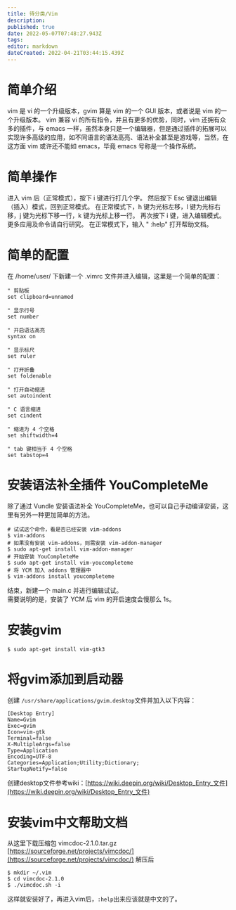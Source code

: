 ```yaml
---
title: 待分类/Vim
description: 
published: true
date: 2022-05-07T07:48:27.943Z
tags: 
editor: markdown
dateCreated: 2022-04-21T03:44:15.439Z
---
```


# 简单介绍
vim 是 vi 的一个升级版本，gvim 算是 vim 的一个 GUI 版本，或者说是 vim 的一个升级版本。
vim 兼容 vi 的所有指令，并且有更多的优势，同时，vim 还拥有众多的插件，与 emacs 一样，虽然本身只是一个编辑器，但是通过插件的拓展可以实现许多高级的应用，如不同语言的语法高亮、语法补全甚至是游戏等，当然，在这方面 vim 或许还不能如 emacs，毕竟 emacs 号称是一个操作系统。

# 简单操作
进入 vim 后（正常模式），按下 i 键进行打几个字。
然后按下 Esc 键退出编辑（插入）模式，回到正常模式。
在正常模式下，h 键为光标左移，l 键为光标右移，j 键为光标下移一行，k 键为光标上移一行。
再次按下 i 键，进入编辑模式。
更多应用及命令请自行研究。
在正常模式下，输入 " :help" 打开帮助文档。

# 简单的配置
在 /home/user/ 下新建一个 .vimrc 文件并进入编辑，这里是一个简单的配置：  

```
" 剪贴板
set clipboard=unnamed

" 显示行号
set number

" 开启语法高亮
syntax on

" 显示标尺
set ruler

" 打开折叠
set foldenable

" 打开自动缩进
set autoindent

" C 语言缩进
set cindent

" 缩进为 4 个空格
set shiftwidth=4

" tab 键相当于 4 个空格
set tabstop=4
```

# 安装语法补全插件 YouCompleteMe
除了通过 Vundle 安装语法补全 YouCompleteMe，也可以自己手动编译安装，这里有另外一种更加简单的方法。
```
# 试试这个命令，看是否已经安装 vim-addons
$ vim-addons
# 如果没有安装 vim-addons，则需安装 vim-addon-manager
$ sudo apt-get install vim-addon-manager
# 开始安装 YouCompleteMe
$ sudo apt-get install vim-youcompleteme
# 将 YCM 加入 addons 管理器中
$ vim-addons install youcompleteme
```
结束，新建一个 main.c 并进行编辑试试。  
需要说明的是，安装了 YCM 后 vim 的开启速度会慢那么 1s。

# 安装gvim
```
$ sudo apt-get install vim-gtk3
```
# 将gvim添加到启动器
创建 `/usr/share/applications/gvim.desktop`文件并加入以下内容：  
```
[Desktop Entry]
Name=Gvim
Exec=gvim
Icon=vim-gtk
Terminal=false
X-MultipleArgs=false
Type=Application
Encoding=UTF-8
Categories=Application;Utility;Dictionary;
StartupNotify=false
```
创建desktop文件参考wiki：[https://wiki.deepin.org/wiki/Desktop_Entry_文件](https://wiki.deepin.org/wiki/Desktop_Entry_文件)

# 安装vim中文帮助文档
从这里下载压缩包 vimcdoc-2.1.0.tar.gz  [https://sourceforge.net/projects/vimcdoc/](https://sourceforge.net/projects/vimcdoc/)
解压后
```
$ mkdir ~/.vim     
$ cd vimcdoc-2.1.0
$ ./vimcdoc.sh -i
```
这样就安装好了，再进入vim后，`:help`出来应该就是中文的了。